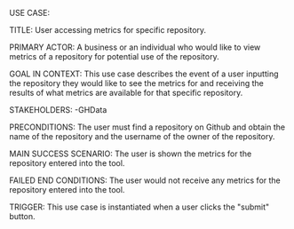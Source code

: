USE CASE:

TITLE:
User accessing metrics for specific repository.

PRIMARY ACTOR:
A business or an individual who would like to view metrics of a repository for potential use of the repository.

GOAL IN CONTEXT:
This use case describes the event of a user inputting the repository they would like to see the metrics for and receiving the results of what metrics are available for that specific repository.

STAKEHOLDERS:
-GHData

PRECONDITIONS:
The user must find a repository on Github and obtain the name of the repository and the username of the owner of the repository.

MAIN SUCCESS SCENARIO:
The user is shown the metrics for the repository entered into the tool.

FAILED END CONDITIONS:
The user would not receive any metrics for the repository entered into the tool.

TRIGGER:
This use case is instantiated when a user clicks the "submit" button.
